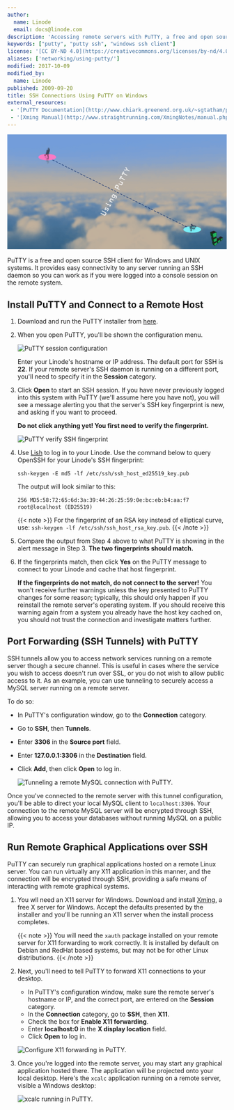 ```yaml
---
author:
  name: Linode
  email: docs@linode.com
description: 'Accessing remote servers with PuTTY, a free and open source SSH client for Windows and UNIX systems.'
keywords: ["putty", "putty ssh", "windows ssh client"]
license: '[CC BY-ND 4.0](https://creativecommons.org/licenses/by-nd/4.0)'
aliases: ['networking/using-putty/']
modified: 2017-10-09
modified_by:
  name: Linode
published: 2009-09-20
title: SSH Connections Using PuTTY on Windows
external_resources:
 - '[PuTTY Documentation](http://www.chiark.greenend.org.uk/~sgtatham/putty/docs.html)'
 - '[Xming Manual](http://www.straightrunning.com/XmingNotes/manual.php)'
---
```


![Using PuTTY](using-putty.png "Using PuTTY")

PuTTY is a free and open source SSH client for Windows and UNIX systems. It provides easy connectivity to any server running an SSH daemon so you can work as if you were logged into a console session on the remote system.

## Install PuTTY and Connect to a Remote Host

1.  Download and run the PuTTY installer from [here](http://www.chiark.greenend.org.uk/~sgtatham/putty/download.html).

2.  When you open PuTTY, you'll be shown the configuration menu.

    ![PuTTY session configuration](/docs/assets/putty-configuration-window.png)

    Enter your Linode's hostname or IP address. The default port for SSH is **22**. If your remote server's SSH daemon is running on a different port, you'll need to specify it in the **Session** category.

3.  Click **Open** to start an SSH session. If you have never previously logged into this system with PuTTY (we'll assume here you have not), you will see a message alerting you that the server's SSH key fingerprint is new, and asking if you want to proceed.

    **Do not click anything yet! You first need to verify the fingerprint.**

    ![PuTTY verify SSH fingerprint](/docs/assets/putty-verify-host-ssh-key-fingerprint.png)

4.  Use [Lish](/docs/networking/using-the-linode-shell-lish) to log in to your Linode. Use the command below to query OpenSSH for your Linode's SSH fingerprint:

        ssh-keygen -E md5 -lf /etc/ssh/ssh_host_ed25519_key.pub

    The output will look similar to this:

        256 MD5:58:72:65:6d:3a:39:44:26:25:59:0e:bc:eb:b4:aa:f7  root@localhost (ED25519)

    {{< note >}}
For the fingerprint of an RSA key instead of elliptical curve, use: `ssh-keygen -lf /etc/ssh/ssh_host_rsa_key.pub`.
{{< /note >}}

5.  Compare the output from Step 4 above to what PuTTY is showing in the alert message in Step 3. **The two fingerprints should match.**

6.  If the fingerprints match, then click **Yes** on the PuTTY message to connect to your Linode and cache that host fingerprint.

    **If the fingerprints do not match, do not connect to the server!** You won't receive further warnings unless the key presented to PuTTY changes for some reason; typically, this should only happen if you reinstall the remote server's operating system. If you should receive this warning again from a system you already have the host key cached on, you should not trust the connection and investigate matters further.


## Port Forwarding (SSH Tunnels) with PuTTY

SSH tunnels allow you to access network services running on a remote server though a secure channel. This is useful in cases where the service you wish to access doesn't run over SSL, or you do not wish to allow public access to it. As an example, you can use tunneling to securely access a MySQL server running on a remote server.

To do so:

 - In PuTTY's configuration window, go to the **Connection** category.
 - Go to **SSH**, then **Tunnels**.
 - Enter **3306** in the **Source port** field.
 - Enter **127.0.0.1:3306** in the **Destination** field.
 - Click **Add**, then click **Open** to log in.

    ![Tunneling a remote MySQL connection with PuTTY.](/docs/assets/putty-port-forwarding.png)

Once you've connected to the remote server with this tunnel configuration, you'll be able to direct your local MySQL client to `localhost:3306`. Your connection to the remote MySQL server will be encrypted through SSH, allowing you to access your databases without running MySQL on a public IP.

## Run Remote Graphical Applications over SSH

PuTTY can securely run graphical applications hosted on a remote Linux server. You can run virtually any X11 application in this manner, and the connection will be encrypted through SSH, providing a safe means of interacting with remote graphical systems.

1.  You wll need an X11 server for Windows. Download and install [Xming](http://sourceforge.net/projects/xming/), a free X server for Windows. Accept the defaults presented by the installer and you'll be running an X11 server when the install process completes.

    {{< note >}}
You will need the `xauth` package installed on your remote server for X11 forwarding to work correctly. It is installed by default on Debian and RedHat based systems, but may not be for other Linux distributions.
{{< /note >}}

2.  Next, you'll need to tell PuTTY to forward X11 connections to your desktop.

    - In PuTTY's configuration window, make sure the remote server's hostname or IP, and the correct port, are entered on the **Session** category.
    - In the **Connection** category, go to **SSH**, then **X11**.
    - Check the box for **Enable X11 forwarding**.
    - Enter **localhost:0** in the **X display location** field.
    - Click **Open** to log in.

    ![Configure X11 forwarding in PuTTY.](/docs/assets/putty-x11-forwarding.png)

3.  Once you're logged into the remote server, you may start any graphical application hosted there. The application will be projected onto your local desktop. Here's the `xcalc` application running on a remote server, visible a Windows desktop:

    ![xcalc running in PuTTY.](/docs/assets/162-putty-03-xcalc-running.png)
